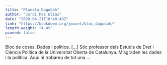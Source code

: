 ```yaml
---
title: "Planeta Dagobah"
author: "Jordi Mas Elias"
date: "2020-04-21T10:40:49Z"
link: "https://bookdown.org/jmasel/bloc_dagobah/"
length_weight: "4.4%"
pinned: false
---
```


Bloc de coses. Dades i política. [...] Sóc professor dels Estudis de Dret i Ciència Política de la Universitat Oberta de Catalunya. M’agraden les dades i la política. Aquí hi trobareu de tot una ...
